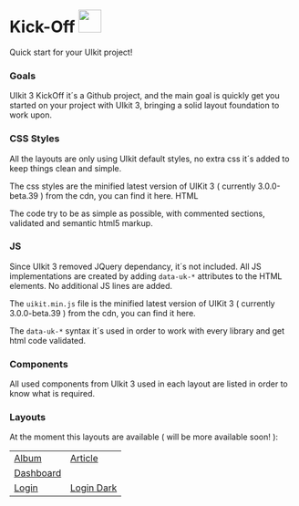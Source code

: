 # Kick-Off <img src="https://image.flaticon.com/icons/svg/251/251978.svg" width="40px" alt="">
Quick start for your UIkit project!

### Goals

UIkit 3 KickOff it´s a Github project, and the main goal is quickly get you started on your project with UIkit 3, bringing a solid layout foundation to work upon.

### CSS Styles

All the layouts are only using UIkit default styles, no extra css it´s added to keep things clean and simple.

The css styles are the minified latest version of UIKit 3 ( currently 3.0.0-beta.39 ) from the cdn, you can find it here.
HTML

The code try to be as simple as possible, with commented sections, validated and semantic html5 markup.

### JS

Since UIkit 3 removed JQuery dependancy, it´s not included. All JS implementations are created by adding `data-uk-*` attributes to the HTML elements. No additional JS lines are added.

The `uikit.min.js` file is the minified latest version of UIKit 3 ( currently 3.0.0-beta.39 ) from the cdn, you can find it here.

The `data-uk-*` syntax it´s used in order to work with every library and get html code validated.

### Components

All used components from UIkit 3 used in each layout are listed in order to know what is required.

### Layouts

At the moment this layouts are available ( will be more available soon! ):

|   |   |
| ------------- | ------------- |
| [Album](https://zzseba78.github.io/Kick-Off/album.html) | [Article](https://zzseba78.github.io/Kick-Off/article.html)       |
| [Dashboard](https://zzseba78.github.io/Kick-Off/dashboard.html)   |             |
| [Login](https://zzseba78.github.io/Kick-Off/login.html) |  [Login Dark](https://zzseba78.github.io/Kick-Off/login-dark.html)| 
